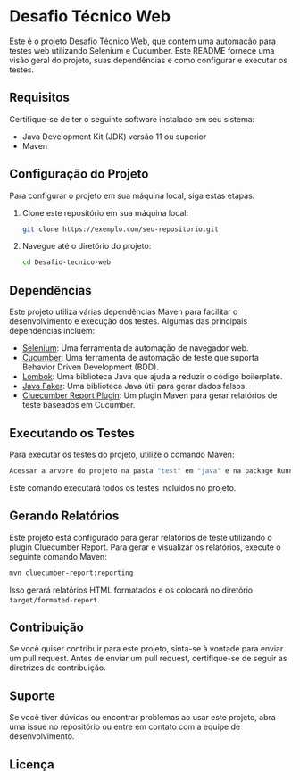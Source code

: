 # Desafio Técnico Web

Este é o projeto Desafio Técnico Web, que contém uma automação para testes web utilizando Selenium e Cucumber. Este README fornece uma visão geral do projeto, suas dependências e como configurar e executar os testes.

## Requisitos

Certifique-se de ter o seguinte software instalado em seu sistema:

- Java Development Kit (JDK) versão 11 ou superior
- Maven

## Configuração do Projeto

Para configurar o projeto em sua máquina local, siga estas etapas:

1. Clone este repositório em sua máquina local:
   ```bash
   git clone https://exemplo.com/seu-repositorio.git
   ```

2. Navegue até o diretório do projeto:
   ```bash
   cd Desafio-tecnico-web
   ```

## Dependências

Este projeto utiliza várias dependências Maven para facilitar o desenvolvimento e execução dos testes. Algumas das principais dependências incluem:

- [Selenium](https://www.selenium.dev/): Uma ferramenta de automação de navegador web.
- [Cucumber](https://cucumber.io/): Uma ferramenta de automação de teste que suporta Behavior Driven Development (BDD).
- [Lombok](https://projectlombok.org/): Uma biblioteca Java que ajuda a reduzir o código boilerplate.
- [Java Faker](https://github.com/DiUS/java-faker): Uma biblioteca Java útil para gerar dados falsos.
- [Cluecumber Report Plugin](https://github.com/trivago/cluecumber-report-plugin): Um plugin Maven para gerar relatórios de teste baseados em Cucumber.

## Executando os Testes

Para executar os testes do projeto, utilize o comando Maven:

```bash
Acessar a arvore do projeto na pasta "test" em "java" e na package Runner executar a java class "RunCucumbertest"  

```

Este comando executará todos os testes incluídos no projeto.

## Gerando Relatórios

Este projeto está configurado para gerar relatórios de teste utilizando o plugin Cluecumber Report. Para gerar e visualizar os relatórios, execute o seguinte comando Maven:

```bash
mvn cluecumber-report:reporting
```

Isso gerará relatórios HTML formatados e os colocará no diretório `target/formated-report`.

## Contribuição

Se você quiser contribuir para este projeto, sinta-se à vontade para enviar um pull request. Antes de enviar um pull request, certifique-se de seguir as diretrizes de contribuição.

## Suporte

Se você tiver dúvidas ou encontrar problemas ao usar este projeto, abra uma issue no repositório ou entre em contato com a equipe de desenvolvimento.

## Licença



